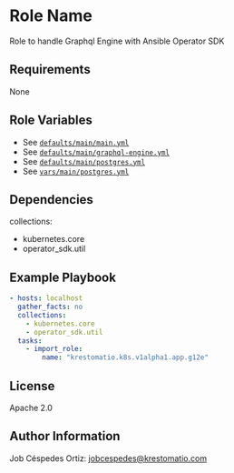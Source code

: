 Role Name
=========

Role to handle Graphql Engine with Ansible Operator SDK

Requirements
------------

None

Role Variables
--------------

- See [`defaults/main/main.yml`](defaults/main/main.yml)
- See [`defaults/main/graphql-engine.yml`](defaults/main/graphql-engine.yml)
- See [`defaults/main/postgres.yml`](../../database/postgres/defaults/main/postgres.yml)
- See [`vars/main/postgres.yml`](vars/main/postgres.yml)

Dependencies
------------

collections:
- kubernetes.core
- operator_sdk.util

Example Playbook
----------------

```yaml
- hosts: localhost
  gather_facts: no
  collections:
    - kubernetes.core
    - operator_sdk.util
  tasks:
    - import_role:
        name: "krestomatio.k8s.v1alpha1.app.g12e"
```
License
-------

Apache 2.0

Author Information
------------------

Job Céspedes Ortiz: jobcespedes@krestomatio.com
